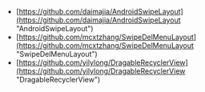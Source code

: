 - [https://github.com/daimajia/AndroidSwipeLayout](https://github.com/daimajia/AndroidSwipeLayout "AndroidSwipeLayout")
- [https://github.com/mcxtzhang/SwipeDelMenuLayout](https://github.com/mcxtzhang/SwipeDelMenuLayout "SwipeDelMenuLayout")
- [https://github.com/yilylong/DragableRecyclerView](https://github.com/yilylong/DragableRecyclerView "DragableRecyclerView")